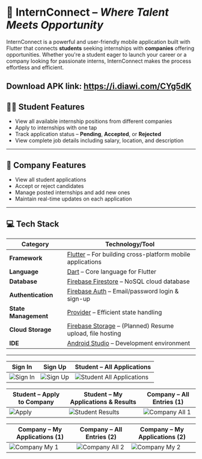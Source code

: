 # 🎯 InternConnect – *Where Talent Meets Opportunity*

InternConnect is a powerful and user-friendly mobile application built with Flutter that connects **students** seeking internships with **companies** offering opportunities. Whether you're a student eager to launch your career or a company looking for passionate interns, InternConnect makes the process effortless and efficient.

Download APK link: https://i.diawi.com/CYg5dK
---
## 🧑‍🎓 Student Features

- View all available internship positions from different companies
- Apply to internships with one tap
- Track application status – **Pending**, **Accepted**, or **Rejected**
- View complete job details including salary, location, and description

---
## 🏢 Company Features

- View all student applications
- Accept or reject candidates
- Manage posted internships and add new ones
- Maintain real-time updates on each application

---

## 💻 Tech Stack

| Category             | Technology/Tool                                                                 |
|----------------------|----------------------------------------------------------------------------------|
| **Framework**        | [Flutter](https://flutter.dev) – For building cross-platform mobile applications |
| **Language**         | [Dart](https://dart.dev) – Core language for Flutter                            |
| **Database**         | [Firebase Firestore](https://firebase.google.com/products/firestore) – NoSQL cloud database |
| **Authentication**   | [Firebase Auth](https://firebase.google.com/products/auth) – Email/password login & sign-up |
| **State Management** | [Provider](https://pub.dev/packages/provider) – Efficient state handling        |
| **Cloud Storage**    | [Firebase Storage](https://firebase.google.com/products/storage) – (Planned) Resume upload, file hosting |
| **IDE**              | [Android Studio](https://developer.android.com/studio) – Development environment |

---

| Sign In | Sign Up | Student – All Applications |
|--------|---------|-----------------------------|
| ![Sign In](https://github.com/user-attachments/assets/81b82b3c-9399-4564-864d-b4f5a05b10c0) | ![Sign Up](https://github.com/user-attachments/assets/a513ec78-c2f0-404f-b89d-49ae98160b17) | ![Student All Applications](https://github.com/user-attachments/assets/a48c4765-20eb-48ed-b7b6-9409238c9197) |

| Student – Apply to Company | Student – My Applications & Results | Company – All Entries (1) |
|----------------------------|-------------------------------------|-----------------------------|
| ![Apply](https://github.com/user-attachments/assets/1502da37-5d80-49de-a66d-3a5e390e6a8f) | ![Student Results](https://github.com/user-attachments/assets/b2a28182-ca5f-48ea-91b7-718c6a0033c4) | ![Company All 1](https://github.com/user-attachments/assets/4a306774-49e8-4837-9765-faa690b8043d) |

| Company – My Applications (1) | Company – All Entries (2) | Company – My Applications (2) |
|-------------------------------|----------------------------|-------------------------------|
| ![Company My 1](https://github.com/user-attachments/assets/5da6e7c3-0f98-4057-a30c-930b638d3bb8) | ![Company All 2](https://github.com/user-attachments/assets/769e8829-dfda-44f3-844a-342593bd3e90) | ![Company My 2](https://github.com/user-attachments/assets/d583fe53-318e-4f6a-9991-e36119a8972a) |
